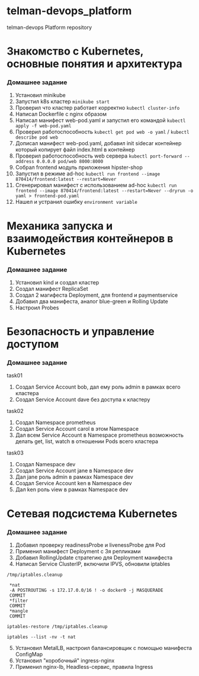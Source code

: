 # telman-devops_platform
telman-devops Platform repository

# Знакомство с Kubernetes, основные понятия и архитектура
### Домашнее задание
1) Установил minikube
2) Запустил k8s кластер `minikube start`
3) Проверил что кластер работает корректно `kubectl cluster-info`
4) Написал Dockerfile с nginx образом
5) Написал манифест web-pod.yaml и запустил его командой `kubectl apply -f web-pod.yaml`
6) Проверил работоспособность `kubectl get pod web -o yaml` / `kubectl describe pod web`
7) Дописал манифест web-pod.yaml, добавил init sidecar контейнер который копирует файл index.html в контейнер
8) Проверил работоспособность web сервера `kubectl port-forward --address 0.0.0.0 pod/web 8000:8000`
9) Собрал frontend модуль приложения hipster-shop 
10) Запустил в режиме ad-hoc `kubectl run frontend --image 870414/frontend:latest --restart=Never`
11) Сгенерировал манифест с использованием ad-hoc `kubectl run frontend --image 870414/frontend:latest --restart=Never --dryrun -o yaml > frontend-pod.yaml`
12) Нашел и устранил ошибку `environment variable`


# Механика запуска и взаимодействия контейнеров в Kubernetes
### Домашнее задание
1) Установил kind и создал кластер
2) Создал манифест ReplicaSet
3) Создал 2 магифеста Deployment, для frontend и paymentservice
4) Добавил два манифеста, аналог blue-green и Rolling Update
5) Настроил Probes 

# Безопасность и управление доступом
### Домашнее задание
task01
1) Создал Service Account bob, дал ему роль admin в рамках всего кластера
2) Создал Service Account dave без доступа к кластеру

task02
1) Создал Namespace prometheus
2) Создал Service Account carol в этом Namespace
3) Дал всем Service Account в Namespace prometheus возможность делать get, list, watch в отношении Pods всего кластера

task03
1) Создал Namespace dev
2) Создал Service Account jane в Namespace dev
3) Дал jane роль admin в рамках Namespace dev
4) Создал Service Account ken в Namespace dev
5) Дал ken роль view в рамках Namespace dev

# Сетевая подсистема Kubernetes
### Домашнее задание
1) Добавил проверку readinessProbe и livenessProbe для Pod
2) Применил манифест Deployment с 3я репликами
3) Добавил RollingUpdate стратегию для Deployment манифеста
4) Написал Service ClusterIP, включили IPVS, обновили iptables 
```
/tmp/iptables.cleanup

 *nat
 -A POSTROUTING -s 172.17.0.0/16 ! -o docker0 -j MASQUERADE
 COMMIT
 *filter
 COMMIT
 *mangle
 COMMIT

iptables-restore /tmp/iptables.cleanup

iptables --list -nv -t nat
```
5) Установил MetalLB, настроил балансировщик с помощью манифеста ConfigMap
6) Установил "коробочный" ingress-nginx
7) Применил nginx-lb, Headless-сервис, правила Ingress